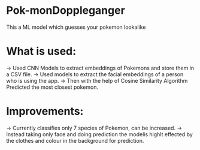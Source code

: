 # Pok-monDoppleganger
This a ML model which guesses your pokemon lookalike

# What is used:
-> Used CNN Models to extract embeddings of Pokemons and store them in a CSV file.
-> Used models to extract the facial embeddings of a person who is using the app.
-> Then with the help of Cosine Similarity Algorithm Predicted the most closest pokemon.

# Improvements:
-> Currently classifies only 7 species of Pokemon, can be increased.
-> Instead taking only face and doing prediction the modelis highlt effected by the clothes and colour in the background for prediction.
